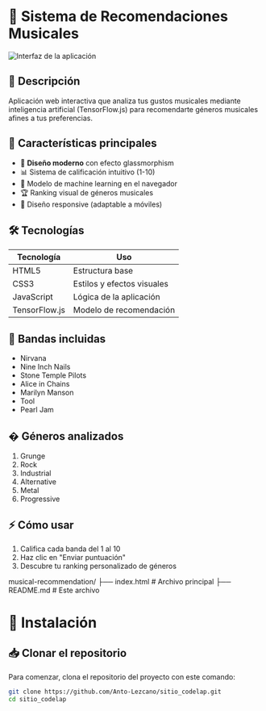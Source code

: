 # 🎵 Sistema de Recomendaciones Musicales

![Interfaz de la aplicación](screenshot.png)

## 🌟 Descripción

Aplicación web interactiva que analiza tus gustos musicales mediante inteligencia artificial (TensorFlow.js) para recomendarte géneros musicales afines a tus preferencias.

## 🚀 Características principales

- 🎨 **Diseño moderno** con efecto glassmorphism
- 📊 Sistema de calificación intuitivo (1-10)
- 🤖 Modelo de machine learning en el navegador
- 🏆 Ranking visual de géneros musicales
- 📱 Diseño responsive (adaptable a móviles)

## 🛠️ Tecnologías

| Tecnología    | Uso                        |
| ------------- | -------------------------- |
| HTML5         | Estructura base            |
| CSS3          | Estilos y efectos visuales |
| JavaScript    | Lógica de la aplicación    |
| TensorFlow.js | Modelo de recomendación    |

## 🎸 Bandas incluidas

- Nirvana
- Nine Inch Nails
- Stone Temple Pilots
- Alice in Chains
- Marilyn Manson
- Tool
- Pearl Jam

## � Géneros analizados

1. Grunge
2. Rock
3. Industrial
4. Alternative
5. Metal
6. Progressive

## ⚡ Cómo usar

1. Califica cada banda del 1 al 10
2. Haz clic en "Enviar puntuación"
3. Descubre tu ranking personalizado de géneros

musical-recommendation/
├── index.html # Archivo principal
├── README.md # Este archivo

# 🎵 Instalación

## 📥 Clonar el repositorio

Para comenzar, clona el repositorio del proyecto con este comando:

```bash
git clone https://github.com/Anto-Lezcano/sitio_codelap.git
cd sitio_codelap
```
